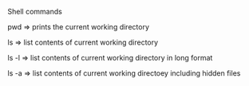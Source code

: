 Shell commands

pwd => prints the current working directory

ls => list contents of current working directory



ls -l => list contents of current working directory in long format

ls -a => list contents of current working directoey including hidden files
